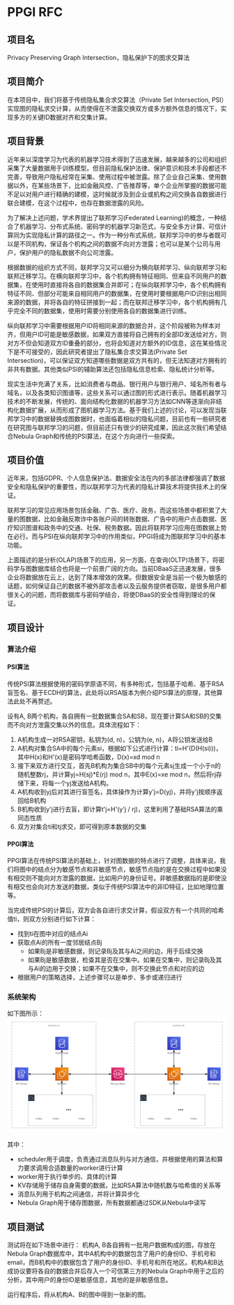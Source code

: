 # PPGI RFC

## 项目名
Privacy Preserving Graph Intersection，隐私保护下的图求交算法

## 项目简介
在本项目中，我们将基于传统隐私集合求交算法（Private Set Intersection, PSI）实现图的隐私求交计算，从而使得在不泄露交换双方或多方额外信息的情况下，实现多方的关键ID数据对齐和交集计算。


## 项目背景
近年来以深度学习为代表的机器学习技术得到了迅速发展，越来越多的公司和组织采集了大量数据用于训练模型。但目前隐私保护法律、保护意识和技术手段都还不完善，导致用户隐私经常在采集、使用过程中被泄露。除了企业自己采集、使用数据以外，在某些场景下，比如金融风控、广告推荐等，单个企业所掌握的数据可能不足以对用户进行精确的建模，这时候就涉及到企业或机构之间交换各自数据进行联合建模，在这个过程中，也存在数据泄露的风险。


为了解决上述问题，学术界提出了联邦学习(Federated Learning)的概念，一种结合了机器学习、分布式系统、密码学的机器学习新范式，与安全多方计算、可信计算同为实现隐私计算的路径之一。作为一种分布式系统，联邦学习中的参与者既可以是不同机构，保证各个机构之间的数据不向对方泄露；也可以是某个公司与用户，保护用户的隐私数据不向公司泄露。


根据数据的组织方式不同，联邦学习又可以细分为横向联邦学习、纵向联邦学习和联邦迁移学习。在横向联邦学习中，各个机构拥有特征相同、但来自不同用户的数据集，在使用时直接将各自的数据集合并即可；在纵向联邦学习中，各个机构拥有特征不同、但部分可能来自相同用户的数据集，在使用时要根据用户ID识别出相同来源的数据，并将各自的特征拼接到一起；而在联邦迁移学习中，各个机构拥有几乎完全不同的数据集，使用时需要分别使用各自的数据集进行训练。


纵向联邦学习中需要根据用户ID将相同来源的数据合并，这个阶段被称为样本对齐，但用户ID可能是敏感数据，如果双方直接将自己拥有的全部ID发送给对方，则对方不但会知道双方ID重叠的部分，也将会知道对方额外的ID信息，这在某些情况下是不可接受的，因此研究者提出了隐私集合求交算法(Private Set Intersection)，可以保证双方知道哪些数据是双方共有的，但无法知道对方拥有的非共有数据。其他类似PSI的辅助算法还包括隐私信息检索、隐私统计分析等。


现实生活中充满了关系，比如消费者与商品、银行用户与银行用户、域名所有者与域名，以及各类知识图谱等，这些关系可以通过图的形式进行表示。随着机器学习技术的不断发展，传统的、面向结构化数据的机器学习方法如CNN等逐渐向非结构化数据扩展，从而形成了图机器学习方法。基于我们上述的讨论，可以发现当联邦学习中的数据替换成图数据时，也面临着相似的隐私问题，目前也有一些研究者在研究图与联邦学习的问题，但目前还只有很少的研究成果，因此这次我们希望结合Nebula Graph和传统的PSI算法，在这个方向进行一些探索。


## 项目价值
近年来，包括GDPR、个人信息保护法、数据安全法在内的多部法律都强调了数据安全和隐私保护的重要性，而以联邦学习为代表的隐私计算技术将提供技术上的保证。


联邦学习的常见应用场景包括金融、广告、医疗、政务，而这些场景中都积累了大量的图数据，比如金融反欺诈中各账户间的转账数据、广告中的用户点击数据、医疗知识图谱和政务中的交通、社保、税务数据。因此将联邦学习应用在图数据上势在必行。而与PSI在纵向联邦学习中的作用类似，PPGI将成为图联邦学习中的基本功能。


上面描述的是分析(OLAP)场景下的应用，另一方面，在查询(OLTP)场景下，将密码学与图数据库结合也将是一个前景广阔的方向。当前DBaaS正迅速发展，很多企业将数据放在云上，达到了降本增效的效果。但数据安全是当前一个极为敏感的话题，如何保证自己的数据不被外部攻击者以及云服务提供者窃取，是很多用户都很关心的问题，而将数据库与密码学结合，将使DBaaS的安全性得到理论的保证。


## 项目设计
### 算法介绍
#### PSI算法
传统PSI算法根据使用的密码学原语不同，有多种形式，包括基于哈希、基于RSA盲签名、基于ECDH的算法，此处将以RSA版本为例介绍PSI算法的原理，其他算法此处不再赘述。


设有A, B两个机构，各自拥有一批数据集合SA和SB，现在要计算SA和SB的交集而不向对方泄露交集以外的信息。具体流程如下：
1. A机构生成一对RSA密钥，私钥为(d, n)，公钥为(e, n)，A将公钥发送给B
2. A机构对集合SA中的每个元素si，根据如下公式进行计算：ti=H'(D(H(si)))，其中H(x)和H'(x)是密码学哈希函数，D(x)=xd mod n
3. 接下来双方进行交互，首先B机构为集合SB中的每个元素sj生成一个小于n的随机整数rj，并计算yj=H(sj)*E(rj) mod n，其中E(x)=xe mod n，然后将rj存储下来，将每一个yj发送给A机构。
4. A机构收到yj后对其进行盲签名，具体操作为计算y'j=D(yj)，并将y'j按顺序返回给B机构
5. B机构收到y'j进行去盲，即计算t'j=H'(y'j / rj)，这里利用了基础RSA算法的乘同态性质
6. 双方对集合ti和tj求交，即可得到原本数据的交集


#### PPGI算法 
PPGI算法在传统PSI算法的基础上，针对图数据的特点进行了调整，具体来说，我们将图中的结点分为敏感节点和非敏感节点，敏感节点指的是在交换过程中如果没有相交则不能向对方泄露的数据，比如用户的身份证号。非敏感数据指的是即使没有相交也会向对方发送的数据，类似于传统PSI算法中的非ID特征，比如地理位置等。


当完成传统PSI的计算后，双方会各自进行求交计算，假设双方有一个共同的哈希值ti，则双方分别进行如下计算：
- 找到ti在图中对应的结点Ai
- 获取点Ai的所有一度邻居结点Bj
  - 如果Bj是非敏感数据，则记录Bj及其与Ai之间的边，用于后续交换
  - 如果Bj是敏感数据，检查其是否在交集中。如果在交集中，则记录Bj及其与Ai的边用于交换；如果不在交集中，则不交换此节点和对应的边
- 根据用户的策略选择，上述步骤可以是单步、多步或递归进行


### 系统架构
如下图所示：![image](./images/PPGI.png)


其中：
- scheduler用于调度，负责通过消息队列与对方通信，并根据使用的算法和算力要求调用合适数量的worker进行计算
- worker用于执行单步的、具体的计算
- KV存储用于储存自身需要的数据，比如RSA算法中随机数与哈希值的关系等
- 消息队列用于机构之间通信，并将计算异步化
- Nebula Graph用于储存图数据，所有数据都通过SDK从Nebula中读写


## 项目测试
测试将在如下场景中进行：
机构A, B各自拥有一批用户数据构成的图，存放在Nebula Graph数据库中，其中A机构中的数据包含了用户的身份ID、手机号和email，而B机构中的数据包含了用户的身份ID、手机号和所在地区。机构A和B达成协议要将各自的数据合并后存入一个可信第三方的Nebula Graph中用于之后的分析，其中用户的身份ID是敏感信息，其他的是非敏感信息。


运行程序后，将从机构A、B的图中得到一张新的图。

